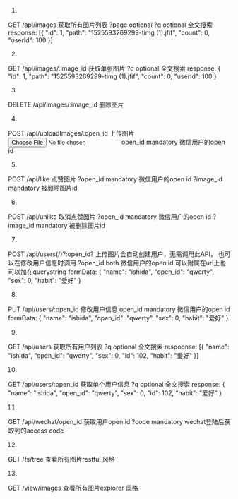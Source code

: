 1.
GET /api/images
获取所有图片列表
?page   optional
?q      optional 全文搜索
response:
[{
    "id": 1,
    "path": "1525593269299-timg (1).jfif",
    "count": 0,
    "userId": 100
}]

2.
GET /api/images/:image_id
获取单张图片
?q      optional 全文搜索
response:
{
    "id": 1,
    "path": "1525593269299-timg (1).jfif",
    "count": 0,
    "userId": 100
}

3.
DELETE /api/images/:image_id
删除图片

4.
POST /api/uploadImages/:open_id
上传图片
<input type="file" name="myFile" />
open_id     mandatory 微信用户的open id

5.
POST /api/like
点赞图片
?open_id    mandatory 微信用户的open id
?image_id   mandatory 被删除图片id

6.
POST /api/unlike
取消点赞图片
?open_id    mandatory 微信用户的open id
?image_id   mandatory 被删除图片id

7.
POST /api/users(/)?:open_id?
上传图片会自动创建用户，无需调用此API， 也可以在修改用户信息时调用
?open_id    both 微信用户的open id 可以附属在url上也可以加在querystring
formData: 
{
    "name": "ishida",
    "open_id": "qwerty",
    "sex": 0,
    "habit": "爱好"
}

8.
PUT /api/users/:open_id
修改用户信息
open_id     mandatory 微信用户的open id
formData: 
{
    "name": "ishida",
    "open_id": "qwerty",
    "sex": 0,
    "habit": "爱好"
}

9.
GET /api/users
获取所有用户列表
?q      optional 全文搜索
respoonse:
[{
    "name": "ishida",
    "open_id": "qwerty",
    "sex": 0,
    "id": 102,
    "habit": "爱好"
}]

10.
GET /api/users/:open_id
获取单个用户信息
?q      optional 全文搜索
response:
{
    "name": "ishida",
    "open_id": "qwerty",
    "sex": 0,
    "id": 102,
    "habit": "爱好"
}

11.
GET /api/wechat/open_id
获取用户open id
?code      mandatory wechat登陆后获取到的access code

12.
GET /fs/tree
查看所有图片restful 风格

13.
GET /view/images
查看所有图片explorer 风格
